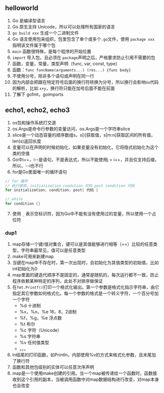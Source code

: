 ## helloworld
1. Go 是编译型语言
2. Go 原生支持 Unicode，所以可以处理所有国家的语言
3. `go build xxx` 生成一个二进制文件
4. Go 语言使用包来组织，包里包含了单个或多个`.go`文件，使用 `package xxx` 指明该文件属于哪个包
5. `main` 函数很特殊，是每个程序的开始位置
6. `import` 导入包，且必须在 `package`声明之后，严格要求防止引用不需要的包
7. 函数，变量，常量，类型声明（func, var, const, type）
8. 函数：`func funcName(arguments...) (res...) {func body}`
9. 不使用分号，除非多个语句或声明在同一行
10. 因为内部会把跟在特定符号后面的换行符转换为分号，所以换行会影响`Go`代码的解析，比如 `x+y`，换行符只能在加号后面不能在前面
11. 了解下 gofmt，goimports

## echo1, echo2, echo3
1. os包和操作系统打交道
2. os.Args是命令行参数的变量访问，os.Args是一个字符串slice
3. slice是一个动态容量的顺序数组s，s[i]获取值，s[m:n]获取区间的所有值，len(s)返回长度
4. 变量可以在声明的时候初始化，如果变量没有初始化，它将隐式初始化为这个类的空值
5. Go中i++，i--是语句，不是表达式，所以不能使用j = i++，并且仅支持后缀，所以，--i也不行
6. for是Go里面唯一的循环语句
```go
// for 循环
// 执行顺序，initialization condition 代码 post condition 代码
for initialization; condition; post{ 代码 }

// while
for condition {}
```
7. 使用 `_` 表示空标识符，因为Go中不能有没有使用过的变量，所以使用一个占位符

### dup1
1. map存储一个键/值对集合，键可以是其值能够进行相等（==）比较的任意类型，字符串最常见，值可以是任意类型
2. make可用来新建map
3. 当键在map中不存在时，第一次出现时，会初始化为其值类型的初始值，比如 int初始化为0
4. map里面的键迭代顺序不是固定的，通常是随机的，每次运行都不一致，防止程序依赖某种特定的序列，此处不对排序做保证
5. 在`fmt.Printf()`打印一个格式化输出。第一个参数是格式化指示字符串，由它指定其它参数如何格式化。每一个参数的格式是一个转义字符，一个百分号加一个字符
   - %d 十进制
   - %x，%o，%e 16，8，2进制
   - %f，%g，%e 浮点数
   - %t 布尔
   - %c 字符（Unicode）
   - %s 字符串
   - %v 任何值类型
   - 。。。
6. ln结尾的打印函数，如Println，内部使用%v的方式来格式化参数，且末尾加了换行符
7. 函数和其他包级别的实体可以任意次序声明
8. map是一个使用make创建的引用。当一个map被传递给一个函数时，函数接收到这个引用的副本，当被调用函数中对map数据结构进行改变，对map本身也会改变